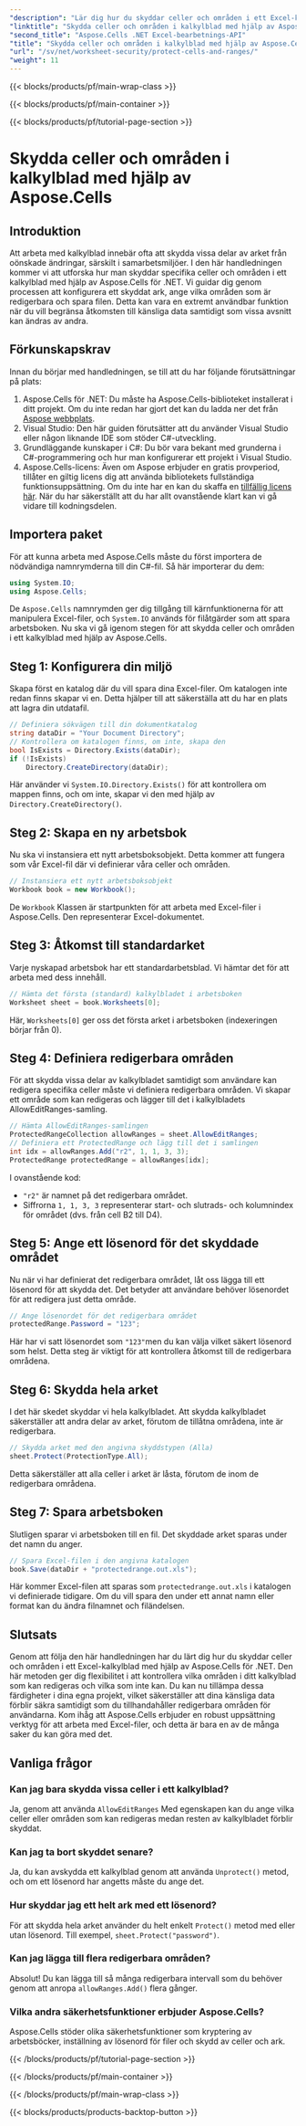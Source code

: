 ```yaml
---
"description": "Lär dig hur du skyddar celler och områden i ett Excel-kalkylblad med Aspose.Cells för .NET. Följ den här steg-för-steg-guiden för att säkra dina kalkylblad."
"linktitle": "Skydda celler och områden i kalkylblad med hjälp av Aspose.Cells"
"second_title": "Aspose.Cells .NET Excel-bearbetnings-API"
"title": "Skydda celler och områden i kalkylblad med hjälp av Aspose.Cells"
"url": "/sv/net/worksheet-security/protect-cells-and-ranges/"
"weight": 11
---
```


{{< blocks/products/pf/main-wrap-class >}}

{{< blocks/products/pf/main-container >}}

{{< blocks/products/pf/tutorial-page-section >}}

# Skydda celler och områden i kalkylblad med hjälp av Aspose.Cells

## Introduktion
Att arbeta med kalkylblad innebär ofta att skydda vissa delar av arket från oönskade ändringar, särskilt i samarbetsmiljöer. I den här handledningen kommer vi att utforska hur man skyddar specifika celler och områden i ett kalkylblad med hjälp av Aspose.Cells för .NET. Vi guidar dig genom processen att konfigurera ett skyddat ark, ange vilka områden som är redigerbara och spara filen. Detta kan vara en extremt användbar funktion när du vill begränsa åtkomsten till känsliga data samtidigt som vissa avsnitt kan ändras av andra.
## Förkunskapskrav
Innan du börjar med handledningen, se till att du har följande förutsättningar på plats:
1. Aspose.Cells för .NET: Du måste ha Aspose.Cells-biblioteket installerat i ditt projekt. Om du inte redan har gjort det kan du ladda ner det från [Aspose webbplats](https://releases.aspose.com/cells/net/).
2. Visual Studio: Den här guiden förutsätter att du använder Visual Studio eller någon liknande IDE som stöder C#-utveckling.
3. Grundläggande kunskaper i C#: Du bör vara bekant med grunderna i C#-programmering och hur man konfigurerar ett projekt i Visual Studio.
4. Aspose.Cells-licens: Även om Aspose erbjuder en gratis provperiod, tillåter en giltig licens dig att använda bibliotekets fullständiga funktionsuppsättning. Om du inte har en kan du skaffa en [tillfällig licens här](https://purchase.aspose.com/temporary-license/).
När du har säkerställt att du har allt ovanstående klart kan vi gå vidare till kodningsdelen.
## Importera paket
För att kunna arbeta med Aspose.Cells måste du först importera de nödvändiga namnrymderna till din C#-fil. Så här importerar du dem:
```csharp
using System.IO;
using Aspose.Cells;
```
De `Aspose.Cells` namnrymden ger dig tillgång till kärnfunktionerna för att manipulera Excel-filer, och `System.IO` används för filåtgärder som att spara arbetsboken.
Nu ska vi gå igenom stegen för att skydda celler och områden i ett kalkylblad med hjälp av Aspose.Cells.
## Steg 1: Konfigurera din miljö
Skapa först en katalog där du vill spara dina Excel-filer. Om katalogen inte redan finns skapar vi en. Detta hjälper till att säkerställa att du har en plats att lagra din utdatafil.
```csharp
// Definiera sökvägen till din dokumentkatalog
string dataDir = "Your Document Directory";
// Kontrollera om katalogen finns, om inte, skapa den
bool IsExists = Directory.Exists(dataDir);
if (!IsExists)
    Directory.CreateDirectory(dataDir);
```
Här använder vi `System.IO.Directory.Exists()` för att kontrollera om mappen finns, och om inte, skapar vi den med hjälp av `Directory.CreateDirectory()`.
## Steg 2: Skapa en ny arbetsbok
Nu ska vi instansiera ett nytt arbetsboksobjekt. Detta kommer att fungera som vår Excel-fil där vi definierar våra celler och områden.
```csharp
// Instansiera ett nytt arbetsboksobjekt
Workbook book = new Workbook();
```
De `Workbook` Klassen är startpunkten för att arbeta med Excel-filer i Aspose.Cells. Den representerar Excel-dokumentet.
## Steg 3: Åtkomst till standardarket
Varje nyskapad arbetsbok har ett standardarbetsblad. Vi hämtar det för att arbeta med dess innehåll.
```csharp
// Hämta det första (standard) kalkylbladet i arbetsboken
Worksheet sheet = book.Worksheets[0];
```
Här, `Worksheets[0]` ger oss det första arket i arbetsboken (indexeringen börjar från 0).
## Steg 4: Definiera redigerbara områden
För att skydda vissa delar av kalkylbladet samtidigt som användare kan redigera specifika celler måste vi definiera redigerbara områden. Vi skapar ett område som kan redigeras och lägger till det i kalkylbladets AllowEditRanges-samling.
```csharp
// Hämta AllowEditRanges-samlingen
ProtectedRangeCollection allowRanges = sheet.AllowEditRanges;
// Definiera ett ProtectedRange och lägg till det i samlingen
int idx = allowRanges.Add("r2", 1, 1, 3, 3);
ProtectedRange protectedRange = allowRanges[idx];
```
I ovanstående kod:
- `"r2"` är namnet på det redigerbara området.
- Siffrorna `1, 1, 3, 3` representerar start- och slutrads- och kolumnindex för området (dvs. från cell B2 till D4).
## Steg 5: Ange ett lösenord för det skyddade området
Nu när vi har definierat det redigerbara området, låt oss lägga till ett lösenord för att skydda det. Det betyder att användare behöver lösenordet för att redigera just detta område.
```csharp
// Ange lösenordet för det redigerbara området
protectedRange.Password = "123";
```
Här har vi satt lösenordet som `"123"`men du kan välja vilket säkert lösenord som helst. Detta steg är viktigt för att kontrollera åtkomst till de redigerbara områdena.
## Steg 6: Skydda hela arket
I det här skedet skyddar vi hela kalkylbladet. Att skydda kalkylbladet säkerställer att andra delar av arket, förutom de tillåtna områdena, inte är redigerbara.
```csharp
// Skydda arket med den angivna skyddstypen (Alla)
sheet.Protect(ProtectionType.All);
```
Detta säkerställer att alla celler i arket är låsta, förutom de inom de redigerbara områdena.
## Steg 7: Spara arbetsboken
Slutligen sparar vi arbetsboken till en fil. Det skyddade arket sparas under det namn du anger.
```csharp
// Spara Excel-filen i den angivna katalogen
book.Save(dataDir + "protectedrange.out.xls");
```
Här kommer Excel-filen att sparas som `protectedrange.out.xls` i katalogen vi definierade tidigare. Om du vill spara den under ett annat namn eller format kan du ändra filnamnet och filändelsen.
## Slutsats
Genom att följa den här handledningen har du lärt dig hur du skyddar celler och områden i ett Excel-kalkylblad med hjälp av Aspose.Cells för .NET. Den här metoden ger dig flexibilitet i att kontrollera vilka områden i ditt kalkylblad som kan redigeras och vilka som inte kan. Du kan nu tillämpa dessa färdigheter i dina egna projekt, vilket säkerställer att dina känsliga data förblir säkra samtidigt som du tillhandahåller redigerbara områden för användarna.
Kom ihåg att Aspose.Cells erbjuder en robust uppsättning verktyg för att arbeta med Excel-filer, och detta är bara en av de många saker du kan göra med det. 
## Vanliga frågor
### Kan jag bara skydda vissa celler i ett kalkylblad?
Ja, genom att använda `AllowEditRanges` Med egenskapen kan du ange vilka celler eller områden som kan redigeras medan resten av kalkylbladet förblir skyddat.
### Kan jag ta bort skyddet senare?
Ja, du kan avskydda ett kalkylblad genom att använda `Unprotect()` metod, och om ett lösenord har angetts måste du ange det.
### Hur skyddar jag ett helt ark med ett lösenord?
För att skydda hela arket använder du helt enkelt `Protect()` metod med eller utan lösenord. Till exempel, `sheet.Protect("password")`.
### Kan jag lägga till flera redigerbara områden?
Absolut! Du kan lägga till så många redigerbara intervall som du behöver genom att anropa `allowRanges.Add()` flera gånger.
### Vilka andra säkerhetsfunktioner erbjuder Aspose.Cells?
Aspose.Cells stöder olika säkerhetsfunktioner som kryptering av arbetsböcker, inställning av lösenord för filer och skydd av celler och ark.

{{< /blocks/products/pf/tutorial-page-section >}}

{{< /blocks/products/pf/main-container >}}

{{< /blocks/products/pf/main-wrap-class >}}

{{< blocks/products/products-backtop-button >}}